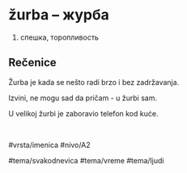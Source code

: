 # žurba – журба

1. спешка, торопливость  

## Rečenice

Žurba je kada se nešto radi brzo i bez zadržavanja.

Izvini, ne mogu sad da pričam - u žurbi sam.

U velikoj žurbi je zaboravio telefon kod kuće.

<br>

#vrsta/imenica
#nivo/A2

#tema/svakodnevica
#tema/vreme
#tema/ljudi

